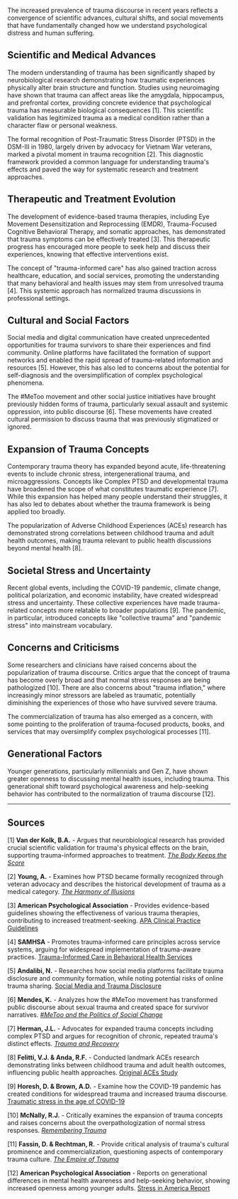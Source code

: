 The increased prevalence of trauma discourse in recent years reflects a convergence of scientific advances, cultural shifts, and social movements that have fundamentally changed how we understand psychological distress and human suffering.

## Scientific and Medical Advances

The modern understanding of trauma has been significantly shaped by neurobiological research demonstrating how traumatic experiences physically alter brain structure and function. Studies using neuroimaging have shown that trauma can affect areas like the amygdala, hippocampus, and prefrontal cortex, providing concrete evidence that psychological trauma has measurable biological consequences [1]. This scientific validation has legitimized trauma as a medical condition rather than a character flaw or personal weakness.

The formal recognition of Post-Traumatic Stress Disorder (PTSD) in the DSM-III in 1980, largely driven by advocacy for Vietnam War veterans, marked a pivotal moment in trauma recognition [2]. This diagnostic framework provided a common language for understanding trauma's effects and paved the way for systematic research and treatment approaches.

## Therapeutic and Treatment Evolution

The development of evidence-based trauma therapies, including Eye Movement Desensitization and Reprocessing (EMDR), Trauma-Focused Cognitive Behavioral Therapy, and somatic approaches, has demonstrated that trauma symptoms can be effectively treated [3]. This therapeutic progress has encouraged more people to seek help and discuss their experiences, knowing that effective interventions exist.

The concept of "trauma-informed care" has also gained traction across healthcare, education, and social services, promoting the understanding that many behavioral and health issues may stem from unresolved trauma [4]. This systemic approach has normalized trauma discussions in professional settings.

## Cultural and Social Factors

Social media and digital communication have created unprecedented opportunities for trauma survivors to share their experiences and find community. Online platforms have facilitated the formation of support networks and enabled the rapid spread of trauma-related information and resources [5]. However, this has also led to concerns about the potential for self-diagnosis and the oversimplification of complex psychological phenomena.

The #MeToo movement and other social justice initiatives have brought previously hidden forms of trauma, particularly sexual assault and systemic oppression, into public discourse [6]. These movements have created cultural permission to discuss trauma that was previously stigmatized or ignored.

## Expansion of Trauma Concepts

Contemporary trauma theory has expanded beyond acute, life-threatening events to include chronic stress, intergenerational trauma, and microaggressions. Concepts like Complex PTSD and developmental trauma have broadened the scope of what constitutes traumatic experience [7]. While this expansion has helped many people understand their struggles, it has also led to debates about whether the trauma framework is being applied too broadly.

The popularization of Adverse Childhood Experiences (ACEs) research has demonstrated strong correlations between childhood trauma and adult health outcomes, making trauma relevant to public health discussions beyond mental health [8].

## Societal Stress and Uncertainty

Recent global events, including the COVID-19 pandemic, climate change, political polarization, and economic instability, have created widespread stress and uncertainty. These collective experiences have made trauma-related concepts more relatable to broader populations [9]. The pandemic, in particular, introduced concepts like "collective trauma" and "pandemic stress" into mainstream vocabulary.

## Concerns and Criticisms

Some researchers and clinicians have raised concerns about the popularization of trauma discourse. Critics argue that the concept of trauma has become overly broad and that normal stress responses are being pathologized [10]. There are also concerns about "trauma inflation," where increasingly minor stressors are labeled as traumatic, potentially diminishing the experiences of those who have survived severe trauma.

The commercialization of trauma has also emerged as a concern, with some pointing to the proliferation of trauma-focused products, books, and services that may oversimplify complex psychological processes [11].

## Generational Factors

Younger generations, particularly millennials and Gen Z, have shown greater openness to discussing mental health issues, including trauma. This generational shift toward psychological awareness and help-seeking behavior has contributed to the normalization of trauma discourse [12].

---

## Sources

[1] **Van der Kolk, B.A.** - Argues that neurobiological research has provided crucial scientific validation for trauma's physical effects on the brain, supporting trauma-informed approaches to treatment. [*The Body Keeps the Score*](https://www.traumaresearchfoundation.org/)

[2] **Young, A.** - Examines how PTSD became formally recognized through veteran advocacy and describes the historical development of trauma as a medical category. [*The Harmony of Illusions*](https://press.princeton.edu/books/paperback/9780691002712/the-harmony-of-illusions)

[3] **American Psychological Association** - Provides evidence-based guidelines showing the effectiveness of various trauma therapies, contributing to increased treatment-seeking. [APA Clinical Practice Guidelines](https://www.apa.org/ptsd-guideline/)

[4] **SAMHSA** - Promotes trauma-informed care principles across service systems, arguing for widespread implementation of trauma-aware practices. [Trauma-Informed Care in Behavioral Health Services](https://www.samhsa.gov/trauma-informed-care)

[5] **Andalibi, N.** - Researches how social media platforms facilitate trauma disclosure and community formation, while noting potential risks of online trauma sharing. [Social Media and Trauma Disclosure](https://dl.acm.org/doi/10.1145/3173574.3174180)

[6] **Mendes, K.** - Analyzes how the #MeToo movement has transformed public discourse about sexual trauma and created space for survivor narratives. [*#MeToo and the Politics of Social Change*](https://www.palgrave.com/gp/book/9783030157050)

[7] **Herman, J.L.** - Advocates for expanded trauma concepts including complex PTSD and argues for recognition of chronic, repeated trauma's distinct effects. [*Trauma and Recovery*](https://www.basicbooks.com/titles/judith-lewis-herman/trauma-and-recovery/9780465061716/)

[8] **Felitti, V.J. & Anda, R.F.** - Conducted landmark ACEs research demonstrating links between childhood trauma and adult health outcomes, influencing public health approaches. [Original ACEs Study](https://www.ajpmonline.org/article/S0749-3797(98)00017-8/fulltext)

[9] **Horesh, D. & Brown, A.D.** - Examine how the COVID-19 pandemic has created conditions for widespread trauma and increased trauma discourse. [Traumatic stress in the age of COVID-19](https://www.ncbi.nlm.nih.gov/pmc/articles/PMC7198206/)

[10] **McNally, R.J.** - Critically examines the expansion of trauma concepts and raises concerns about the overpathologization of normal stress responses. [*Remembering Trauma*](https://www.hup.harvard.edu/catalog.php?isbn=9780674009936)

[11] **Fassin, D. & Rechtman, R.** - Provide critical analysis of trauma's cultural prominence and commercialization, questioning aspects of contemporary trauma culture. [*The Empire of Trauma*](https://press.princeton.edu/books/paperback/9780691137537/the-empire-of-trauma)

[12] **American Psychological Association** - Reports on generational differences in mental health awareness and help-seeking behavior, showing increased openness among younger adults. [Stress in America Report](https://www.apa.org/news/press/releases/stress/)